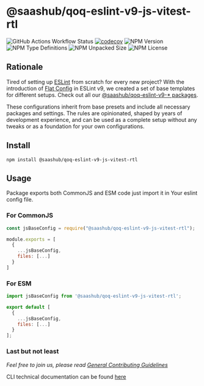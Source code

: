# @saashub/qoq-eslint-v9-js-vitest-rtl

![GitHub Actions Workflow Status](https://img.shields.io/github/actions/workflow/status/saashub-it/qoq/main.yml) [![codecov](https://codecov.io/gh/saashub-it/qoq/graph/badge.svg?flag=eslint-v9-js-vitest-rtl&token=PQ1XAQQ257)](https://codecov.io/gh/saashub-it/qoq/flags/eslint-v9-js-vitest-rtl) ![NPM Version](https://img.shields.io/npm/v/%40saashub%2Fqoq-eslint-v9-js-vitest-rtl)
![NPM Type Definitions](https://img.shields.io/npm/types/%40saashub%2Fqoq-eslint-v9-js-vitest-rtl) ![NPM Unpacked Size](https://img.shields.io/npm/unpacked-size/%40saashub%2Fqoq-eslint-v9-js-vitest-rtl) ![NPM License](https://img.shields.io/npm/l/%40saashub%2Fqoq-eslint-v9-js-vitest-rtl)

## Rationale

Tired of setting up [ESLint](https://www.npmjs.com/package/eslint) from scratch for every new project? With the introduction of [Flat Config](https://eslint.org/docs/latest/use/configure/configuration-files) in ESLint v9, we created a set of base templates for different setups. Check out all our [@saashub/qoq-eslint-v9-\* packages](https://www.npmjs.com/search?q=%40saashub%2Fqoq-eslint-v9-).

These configurations inherit from base presets and include all necessary packages and settings. The rules are opinionated, shaped by years of development experience, and can be used as a complete setup without any tweaks or as a foundation for your own configurations.

## Install

    npm install @saashub/qoq-eslint-v9-js-vitest-rtl

## Usage

Package exports both CommonJS and ESM code just import it in Your eslint config file.

### For CommonJS

```js
const jsBaseConfig = require("@saashub/qoq-eslint-v9-js-vitest-rtl");

module.exports = [
  {
    ...jsBaseConfig,
    files: [...]
  }
]
```

### For ESM

```js
import jsBaseConfig from '@saashub/qoq-eslint-v9-js-vitest-rtl';

export default [
  {
    ...jsBaseConfig,
    files: [...]
  }
];
```

### Last but not least

_Feel free to join us, please read [General Contributing Guidelines](https://github.com/saashub-it/qoq/blob/master/.github/CONTRIBUTING.md)_

CLI technical documentation can be found [here](../eslint-v9/PROJECT.md)
